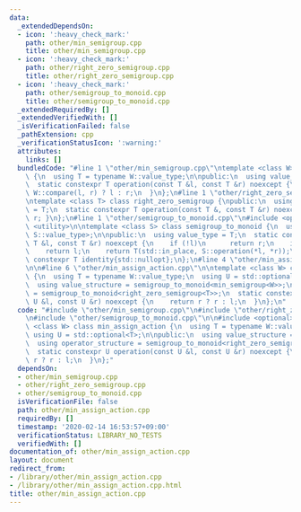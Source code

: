 ```yaml
---
data:
  _extendedDependsOn:
  - icon: ':heavy_check_mark:'
    path: other/min_semigroup.cpp
    title: other/min_semigroup.cpp
  - icon: ':heavy_check_mark:'
    path: other/right_zero_semigroup.cpp
    title: other/right_zero_semigroup.cpp
  - icon: ':heavy_check_mark:'
    path: other/semigroup_to_monoid.cpp
    title: other/semigroup_to_monoid.cpp
  _extendedRequiredBy: []
  _extendedVerifiedWith: []
  _isVerificationFailed: false
  _pathExtension: cpp
  _verificationStatusIcon: ':warning:'
  attributes:
    links: []
  bundledCode: "#line 1 \"other/min_semigroup.cpp\"\ntemplate <class W> class min_semigroup\
    \ {\n  using T = typename W::value_type;\n\npublic:\n  using value_type = T;\n\
    \  static constexpr T operation(const T &l, const T &r) noexcept {\n    return\
    \ W::compare(l, r) ? l : r;\n  }\n};\n#line 1 \"other/right_zero_semigroup.cpp\"\
    \ntemplate <class T> class right_zero_semigroup {\npublic:\n  using value_type\
    \ = T;\n  static constexpr T operation(const T &, const T &r) noexcept { return\
    \ r; }\n};\n#line 1 \"other/semigroup_to_monoid.cpp\"\n#include <optional>\n#include\
    \ <utility>\n\ntemplate <class S> class semigroup_to_monoid {\n  using T = std::optional<typename\
    \ S::value_type>;\n\npublic:\n  using value_type = T;\n  static constexpr T operation(const\
    \ T &l, const T &r) noexcept {\n    if (!l)\n      return r;\n    if (!r)\n  \
    \    return l;\n    return T(std::in_place, S::operation(*l, *r));\n  }\n  static\
    \ constexpr T identity{std::nullopt};\n};\n#line 4 \"other/min_assign_action.cpp\"\
    \n\n#line 6 \"other/min_assign_action.cpp\"\n\ntemplate <class W> class min_assign_action\
    \ {\n  using T = typename W::value_type;\n  using U = std::optional<T>;\n\npublic:\n\
    \  using value_structure = semigroup_to_monoid<min_semigroup<W>>;\n  using operator_structure\
    \ = semigroup_to_monoid<right_zero_semigroup<T>>;\n  static constexpr U operation(const\
    \ U &l, const U &r) noexcept {\n    return r ? r : l;\n  }\n};\n"
  code: "#include \"other/min_semigroup.cpp\"\n#include \"other/right_zero_semigroup.cpp\"\
    \n#include \"other/semigroup_to_monoid.cpp\"\n\n#include <optional>\n\ntemplate\
    \ <class W> class min_assign_action {\n  using T = typename W::value_type;\n \
    \ using U = std::optional<T>;\n\npublic:\n  using value_structure = semigroup_to_monoid<min_semigroup<W>>;\n\
    \  using operator_structure = semigroup_to_monoid<right_zero_semigroup<T>>;\n\
    \  static constexpr U operation(const U &l, const U &r) noexcept {\n    return\
    \ r ? r : l;\n  }\n};"
  dependsOn:
  - other/min_semigroup.cpp
  - other/right_zero_semigroup.cpp
  - other/semigroup_to_monoid.cpp
  isVerificationFile: false
  path: other/min_assign_action.cpp
  requiredBy: []
  timestamp: '2020-02-14 16:53:57+09:00'
  verificationStatus: LIBRARY_NO_TESTS
  verifiedWith: []
documentation_of: other/min_assign_action.cpp
layout: document
redirect_from:
- /library/other/min_assign_action.cpp
- /library/other/min_assign_action.cpp.html
title: other/min_assign_action.cpp
---
```

